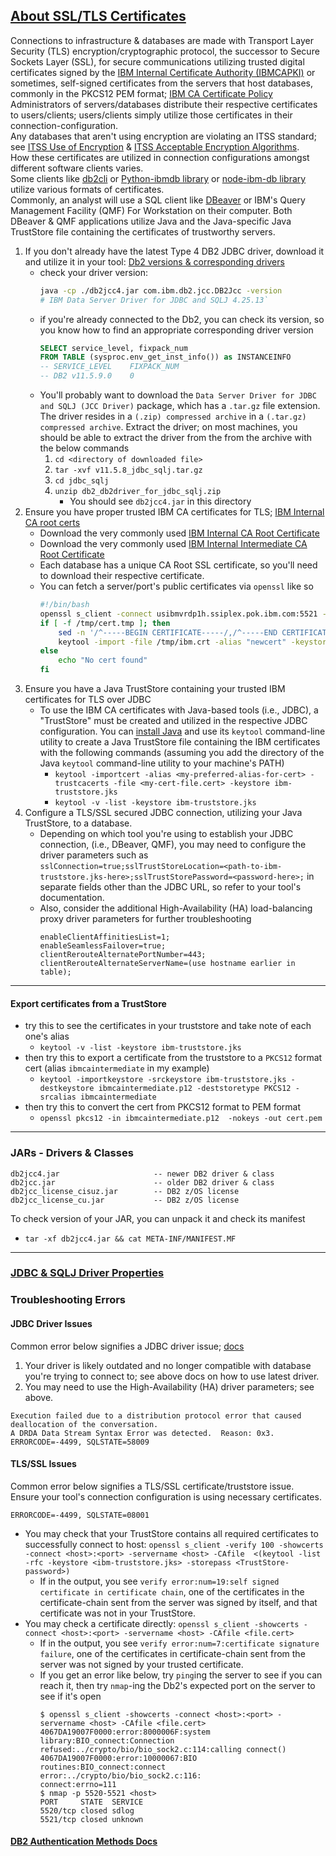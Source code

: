 ## [About SSL/TLS Certificates](https://www.ssl.com/guide/pem-der-crt-and-cer-x-509-encodings-and-conversions/)
Connections to infrastructure & databases are made with Transport Layer Security (TLS) encryption/cryptographic protocol, the successor to Secure Sockets Layer (SSL), for secure communications utilizing trusted digital certificates signed by the [IBM Internal Certificate Authority (IBMCAPKI)](https://w3.ibm.com/w3publisher/certhub/ibm-internal-ca-application/capki-nextgen) or sometimes, self-signed certificates from the servers that host databases, commonly in the PKCS12 PEM format; [IBM CA Certificate Policy](https://w3.ibm.com/w3publisher/certhub/ibm-internal-ca-application/ibm-ca-certificate-policy)\
Administrators of servers/databases distribute their respective certificates to users/clients; users/clients simply utilize those certificates in their connection-configuration.\
Any databases that aren't using encryption are violating an ITSS standard; see [ITSS Use of Encryption](https://pages.github.ibm.com/ciso-psg/main/standards/itss.html#50-use-of-encryption) & [ITSS Acceptable Encryption Algorithms](https://pages.github.ibm.com/ciso-psg/main/supplemental/acceptable_encryption.html).\
How these certificates are utilized in connection configurations amongst different software clients varies.\
Some clients like [db2cli](https://www.ibm.com/docs/en/db2/11.5?topic=commands-db2cli-db2-interactive-cli) or [Python-ibmdb library](https://github.com/ibmdb/python-ibmdb) or [node-ibm-db library](https://github.com/ibmdb/node-ibm_db) utilize various formats of certificates.\
Commonly, an analyst will use a SQL client like [DBeaver](https://dbeaver.io/download/) or IBM's Query Management Facility (QMF) For Workstation on their computer. Both DBeaver & QMF applications utilize Java and the Java-specific Java TrustStore file containing the certificates of trustworthy servers.
1. If you don't already have the latest Type 4 DB2 JDBC driver, download it and utilize it in your tool: [Db2 versions & corresponding drivers](https://www.ibm.com/support/pages/db2-jdbc-driver-versions-and-downloads)
    - check your driver version:
        ```bash
        java -cp ./db2jcc4.jar com.ibm.db2.jcc.DB2Jcc -version
        # IBM Data Server Driver for JDBC and SQLJ 4.25.13`
        ```
    - if you're already connected to the Db2, you can check its version, so you know how to find an appropriate corresponding driver version
        ```sql
        SELECT service_level, fixpack_num
        FROM TABLE (sysproc.env_get_inst_info()) as INSTANCEINFO
        -- SERVICE_LEVEL	FIXPACK_NUM
        -- DB2 v11.5.9.0	0
        ```
    - You'll probably want to download the `Data Server Driver for JDBC and SQLJ (JCC Driver)` package, which has a `.tar.gz` file extension. The driver resides in a `(.zip) compressed archive` in a `(.tar.gz) compressed archive`. Extract the driver; on most machines, you should be able to extract the driver from the from the archive with the below commands
        1. `cd <directory of downloaded file>`
        2. `tar -xvf v11.5.8_jdbc_sqlj.tar.gz`
        3. `cd jdbc_sqlj`
        4. `unzip db2_db2driver_for_jdbc_sqlj.zip`
            - You should see `db2jcc4.jar` in this directory
2. Ensure you have proper trusted IBM CA certificates for TLS; [IBM Internal CA root certs](https://w3.ibm.com/w3publisher/certhub/ibm-internal-ca-application/root-intermediate)
    - Download the very commonly used [IBM Internal CA Root Certificate](https://w3p-box-service.dal1a.cirrus.ibm.com/2224f170-115a-11ef-90da-75bb4bb2ddb4/1715781011725/download/55f70760-b199-11ef-845d-fd580bca0187?attachment=true)
    - Download the very commonly used [IBM Internal Intermediate CA Root Certificate](https://w3p-box-service.dal1a.cirrus.ibm.com/2224f170-115a-11ef-90da-75bb4bb2ddb4/1715780217562/download/6d091880-b199-11ef-9764-692b47bd4265?attachment=true)
    - Each database has a unique CA Root SSL certificate, so you'll need to download their respective certificate.
    - You can fetch a server/port's public certificates via `openssl` like so
        ```bash
        #!/bin/bash
        openssl s_client -connect usibmvrdp1h.ssiplex.pok.ibm.com:5521 -showcerts > /tmp/cert.tmp 2> /tmp/err.log
        if [ -f /tmp/cert.tmp ]; then
            sed -n '/^-----BEGIN CERTIFICATE-----/,/^-----END CERTIFICATE-----/p' /tmp/cert.tmp > /tmp/ibm.crt
            keytool -import -file /tmp/ibm.crt -alias "newcert" -keystore CustomizedCAs.jks -storepass changeit
        else
            echo "No cert found"
        fi
        ```
3. Ensure you have a Java TrustStore containing your trusted IBM certificates for TLS over JDBC
    - To use the IBM CA certificates with Java-based tools (i.e., JDBC), a "TrustStore" must be created and utilized in the respective JDBC configuration. You can [install Java](https://www.java.com/en/download/help/download_options.html) and use its `keytool` command-line utility to create a Java TrustStore file containing the IBM certificates with the following commands (assuming you add the directory of the Java `keytool` command-line utility to your machine's PATH)
        - `keytool -importcert -alias <my-preferred-alias-for-cert> -trustcacerts -file <my-cert-file.cert> -keystore ibm-truststore.jks`
        - `keytool -v -list -keystore ibm-truststore.jks`
4. Configure a TLS/SSL secured JDBC connection, utilizing your Java TrustStore, to a database.
    - Depending on which tool you're using to establish your JDBC connection, (i.e., DBeaver, QMF), you may need to configure the driver parameters such as `sslConnection=true;sslTrustStoreLocation=<path-to-ibm-truststore.jks-here>;sslTrustStorePassword=<password-here>;` in separate fields other than the JDBC URL, so refer to your tool's documentation.
    - Also, consider the additional High-Availability (HA) load-balancing proxy driver parameters for further troubleshooting
        ```
        enableClientAffinitiesList=1;
        enableSeamlessFailover=true;
        clientRerouteAlternatePortNumber=443;
        clientRerouteAlternateServerName=(use hostname earlier in table);
        ```

---
#### Export certificates from a TrustStore
- try this to see the certificates in your truststore and take note of each one's alias
    - `keytool -v -list -keystore ibm-truststore.jks`
- then try this to export a certificate from the truststore to a `PKCS12` format cert (alias `ibmcaintermediate` in my example)
    - `keytool -importkeystore -srckeystore ibm-truststore.jks -destkeystore ibmcaintermediate.p12 -deststoretype PKCS12 -srcalias ibmcaintermediate`
- then try this to convert the cert from PKCS12 format to PEM format
    - `openssl pkcs12 -in ibmcaintermediate.p12  -nokeys -out cert.pem`
---

### JARs - Drivers & Classes
```
db2jcc4.jar                     -- newer DB2 driver & class
db2jcc.jar                      -- older DB2 driver & class
db2jcc_license_cisuz.jar        -- DB2 z/OS license
db2jcc_license_cu.jar           -- DB2 z/OS license
```

To check version of your JAR, you can unpack it and check its manifest
- `tar -xf db2jcc4.jar && cat META-INF/MANIFEST.MF`

---

### [JDBC & SQLJ Driver Properties](https://www.ibm.com/docs/en/db2/12.1?topic=information-data-server-driver-jdbc-sqlj-configuration-properties)

### Troubleshooting Errors
#### JDBC Driver Issues
Common error below signifies a JDBC driver issue; [docs](https://www.ibm.com/docs/en/db2-for-zos/13?topic=jsri-error-codes-issued-by-data-server-driver-jdbc-sqlj)
1. Your driver is likely outdated and no longer compatible with database you're trying to connect to; see above docs on how to use latest driver.
2. You may need to use the High-Availability (HA) driver parameters; see above.
```
Execution failed due to a distribution protocol error that caused deallocation of the conversation.
A DRDA Data Stream Syntax Error was detected.  Reason: 0x3. ERRORCODE=-4499, SQLSTATE=58009
```
#### TLS/SSL Issues
Common error below signifies a TLS/SSL certificate/truststore issue.\
Ensure your tool's connection configuration is using necessary certificates.
```
ERRORCODE=-4499, SQLSTATE=08001
```
- You may check that your TrustStore contains all required certificates to successfully connect to host: `openssl s_client -verify 100 -showcerts -connect <host>:<port> -servername <host> -CAfile  <(keytool -list -rfc -keystore <ibm-truststore.jks> -storepass <TrustStore-password>)`
    - If in the output, you see `verify error:num=19:self signed certificate in certificate chain`, one of the certificates in the certificate-chain sent from the server was signed by itself, and that certificate was not in your TrustStore.
- You may check a certificate directly: `openssl s_client -showcerts -connect <host>:<port> -servername <host> -CAfile <file.cert>`
    - If in the output, you see `verify error:num=7:certificate signature failure`, one of the certificates in certificate-chain sent from the server was not signed by your trusted certificate.
    - If you get an error like below, try `ping`ing the server to see if you can reach it, then try `nmap`-ing the Db2's expected port on the server to see if it's open
        ```
        $ openssl s_client -showcerts -connect <host>:<port> -servername <host> -CAfile <file.cert>
        4067DA19007F0000:error:8000006F:system library:BIO_connect:Connection refused:../crypto/bio/bio_sock2.c:114:calling connect()
        4067DA19007F0000:error:10000067:BIO routines:BIO_connect:connect error:../crypto/bio/bio_sock2.c:116:
        connect:errno=111
        $ nmap -p 5520-5521 <host>
        PORT     STATE  SERVICE
        5520/tcp closed sdlog
        5521/tcp closed unknown
        ```

#### [DB2 Authentication Methods Docs](https://www.ibm.com/docs/en/cloud-paks/cp-data/4.6.x?topic=credentials-user-supported-authentication-methods)
